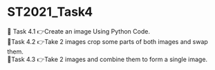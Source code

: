 # ST2021_Task4
 🌈 Task 4.1 
 👉Create an image Using Python Code.  
 🌈Task 4.2 
 👉Take 2 images crop some parts of both images and swap them.  
 🌈Task 4.3 
 👉Take 2 images and combine them to form a single image.
